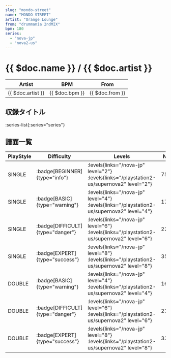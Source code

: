 ```yaml
---
slug: "mondo-street"
name: "MONDO STREET"
artist: "Orange Lounge"
from: "drummania 2ndMIX"
bpm: 180
series:
  - "nova-jp"
  - "nova2-us"
---
```


# {{ $doc.name }} / {{ $doc.artist }}

|Artist|BPM|From|
|------|---|----|
|{{ $doc.artist }}|{{ $doc.bpm }}|{{ $doc.from }}|

## 収録タイトル

:series-list{:series="series"}

## 譜面一覧

|PlayStyle|Difficulty|Levels|Notes|Movie|
|---------|----------|------|-----|-----|
|SINGLE| :badge[BEGINNER]{type="info"}| :levels{links="/nova-jp" level="2"} :levels{links="/playstation2-us/supernova2" level="2"}|75/2||
|SINGLE| :badge[BASIC]{type="warning"}| :levels{links="/nova-jp" level="4"} :levels{links="/playstation2-us/supernova2" level="4"}|179/17||
|SINGLE| :badge[DIFFICULT]{type="danger"}| :levels{links="/nova-jp" level="6"} :levels{links="/playstation2-us/supernova2" level="6"}|229/35||
|SINGLE| :badge[EXPERT]{type="success"}| :levels{links="/nova-jp" level="8"} :levels{links="/playstation2-us/supernova2" level="8"}|350/21||
|DOUBLE| :badge[BASIC]{type="warning"}| :levels{links="/nova-jp" level="4"} :levels{links="/playstation2-us/supernova2" level="4"}|164/22||
|DOUBLE| :badge[DIFFICULT]{type="danger"}| :levels{links="/nova-jp" level="6"} :levels{links="/playstation2-us/supernova2" level="6"}|235/36||
|DOUBLE| :badge[EXPERT]{type="success"}| :levels{links="/nova-jp" level="8"} :levels{links="/playstation2-us/supernova2" level="8"}|333/26||
